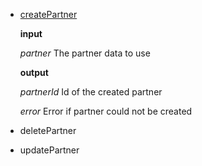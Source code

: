 - [createPartner](../functions/src/battyboost/logic/CreatePartner.ts)

  **input**
  
  *partner* The partner data to use

  **output**
  
  *partnerId* Id of the created partner
  
  *error* Error if partner could not be created
    
- deletePartner
- updatePartner